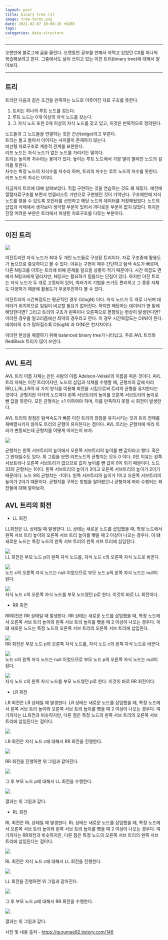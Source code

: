 ```yaml
---
layout: post
title: binary tree (1)
image: tree-terms.png
date: 2021-02-07 10:08:20 +0200
tags: 
categories: data-structure
---
```


***

오랜만에 블로그에 글을 올린다. 오랫동안 공부를 안해서 까먹고 있었던 CS를 하나씩 복습해보려고 한다. 그중에서도 널리 쓰이고 있는 이진 트리(binary tree)에 대해서 알아보자.

***

## 트리
트리란 다음과 같은 조건을 만족하는 노드로 이루어진 자료 구조를 뜻한다.
1. 트리는 하나의 루트 노드를 갖는다.
2. 루트 노드는 0개 이상의 자식 노드를 갖는다.
3. 그 자식 노드 또한 0개 이상의 자식 노드를 갖고 있고, 이것은 반복적으로 정의된다.

노드들과 그 노드들을 연결하는 것은 간선(edge)라고 부른다.  
트리는 돌고 돌아서 이어지는 사이클이 존재하지 않는다.   
비선형 자료구조로 계층적 관계를 표현한다.  
리프 노드는 자식 노드가 없는 노드를 가리키는 말이다.   
트리는 높이와 차수라는 용어가 있다.
높이는 루트 노드에서 가장 멀리 떨어진 노드의 깊이를 뜻한다.  
차수는 특정 노드의 자식수를 차수라 하며, 트리의 차수는 루트 노드의 차수를 뜻한다. 리프 노드의 차수는 0이다.

지금까지 트리에 대해 살펴보았다. 직접 구현하는 것을 연습하는 것도 꽤 재밌다. 예전에 열혈자료구조를 보면서 연결리스트 기반으로 구현했던 것이 기억난다. 구조체안에 자식 노드를 찾을 수 있도록 포인터를 선언하고 해당 노드의 데이터를 저장해뒀었다. 노드의 삽입과 삭제에서 생각보다 생각할 부분이 있어서 까다로운 부분이 없지 않았다. 하지만 진정 어려운 부분은 트리에서 파생된 자료구조를 다루는 부분이다. 

***
## 이진 트리

![]({{site.baseurl}}/images/binary-tree-terms.png)


이진트리란 자식 노드가 최대 두 개인 노드들로 구성된 트리이다. 자료 구조중에 활용도가 높으므로 중요하다고 볼 수 있다. 이유는 구현이 매우 간단하고 탐색 속도가 빠르며, 다른 N링크를 이루는 트리에 비해 문제를 일으킬 상황이 적기 때문이다. 시간 복잡도 면에서 N링크에게 밀리지만, N링크는 활요하기 힘들다는 단점이 있다. 하지만 이진 트리는 자식 노드가 두 개로 고정되어 있어, 여러가지 기법을 쓰기도 편리하고 그 종류 자체도 다양하기 때문에 활용도가 무궁무진하다 볼 수 있다. 

이진트리의 시간복잡도는 평균적인 경우 O(logN) 이다. 자식 노드가 두 개로 나뉘며 데이터가 위치하므로 일일이 비교할 필요가 없어진다. 하지만 해당하는 데이터가 맨 밑에 해당한다면? 그리고 트리의 구조가 왼쪽이나 오른쪽으로 편향되는 현상이 발생한다면? 이러한 경우를 알고리즘에선 최악의 경우라고 한다. 이 경우 시간복잡도는 O(N)이 된다. 데이터의 수가 많아질수록 O(logN) 과 O(N)은 천지차이다.   

이러한 현상을 해결하기 위해 balanced binary tree가 나타났고, 주로 AVL 트리와 RedBlack 트리가 많이 쓰인다. 

***
## AVL 트리

AVL 트리 이름 자체는 만든 사람의 이름 Adelson-Velskii의 이름을 따온 것이다. AVL 트리 자체는 이진 트리이지만, 노드의 삽입과 삭제를 수행할 때, 균형치의 값에 따라 RR,LL,RL,LR의 네 가지 방식을 이용해 회전을 시킴으로써 트리의 균형을 유지한다는 것이다. 균형치란 각각의 노드마다 왼쪽 서브트리의 높이를 오른쪽 서브트리의 높이로 뺀 값을 뜻한다. 모든 균형치는 ±1 이하여야 하며, 이를 만족하지 못할 시 회전이 발생한다.

AVL 트리의 장점은 탐색속도가 빠른 이진 트리의 장점을 유지시키는 것과 트리 전체를 재배열시키지 않아도 트리의 균형이 유지된다는 점이다. AVL 트리는 균형치에 따라 트리가 변동되는데 균형치를 어떻게 따지는지 보자.

![]({{site.baseurl}}/images/avl-tree-terms.png)

균형치는 왼쪽 서브트리의 높이에서 오른쪽 서브트리의 높이를 뺀 값이라고 했다. 혹은 그 반대일수도 있다. 위 그림을 보면 리프노드의 균형치는 모두 0 이다. 0인 이유는 왼쪽 서브트리나 오른쪽 서브트리가 없으므로 값이 높이를 뺀 값이 0이 되기 때문이다. 노드 33의 균형치는 1이다. 왼쪽 서브트리의 높이가 3이고 오른쪽 서브트리의 높이가 2이기 때문이다. 노드 9의 균형치는 -1이다. 왼쪽 서브트리의 높이가 1이고 오른쪽 서브트리의 높이가 2이기 때문이다. 균형치를 구하는 방법을 알아봤으니 균형치에 따라 수행되는 회전들에 대해 알아보자. 

## AVL 트리의 회전

* LL 회전 

LL회전은 LL 상태일 때 발생한다. LL 상태는 새로운 노드를 삽입했을 때, 특정 노드에서 왼쪽 서브 트리 높이와 오른쪽 서브 트리 높이를 뺏을 때 2 이상이 나오는 경우다. 이 떄 새로운
노드는 특정 노드의 왼쪽 서브 트리의 왼쪽 서브 트리에 삽입된다.

![]({{site.baseurl}}/images/avl-tree-ll.png)  
LL 회전은 부모 노드 p의 왼쪽 자식 노드를, 자식 노드 c의 오른쪽 자식 노드로 바꾼다. 

![]({{site.baseurl}}/images/avl-tree-lll.png)  
노드 c의 오른쪽 자식 노드는 null 이었으므로 부모 노드 p의 왼쪽 자식 노드는 null이 된다.  

![]({{site.baseurl}}/images/avl-tree-llll.png)  
자식 노드 c의 오른쪽 자식 노드를 부모 노드였던 p로 한다. 이것이 바로 LL 회전이다.


* RR 회전
  
RR회전은 RR 상태일 때 발생한다. RR 상태는 새로운 노드를 삽입했을 때, 특정 노드에서 오른쪽 서브 트리 높이와 왼쪽 서브 트리 높이를 뺏을 때 2 이상이 나오는 경우다. 이 떄 새로운
노드는 특정 노드의 오른쪽 서브 트리의 오른쪽 서브 트리에 삽입된다.

![]({{site.baseurl}}/images/avl-tree-rr.png)  
RR 회전은 부모 노드 p의 오른쪽 자식 노드를, 자식 노드 c의 왼쪽 자식 노드로 바꾼다.

![]({{site.baseurl}}/images/avl-tree-rrr.png)  
노드 c의 왼쪽 자식 노드는 null 이었으므로 부모 노드 p의 오른쪽 자식 노드는 null이 된다.  

![]({{site.baseurl}}/images/avl-tree-rrrr.png)  
자식 노드 c의 왼쪽 자식 노드를 부모 노드였던 p로 한다. 이것이 바로 RR 회전이다.



* LR 회전

LR 회전은 LR 상태일 때 발생한다. LR 상태는 새로운 노드를 삽입했을 때,  특정 노드에서 왼쪽 서브 트리 높이와 오른쪽 서브 트리 높이를 뺏을 때 2 이상이 나오는 경우다. 여기까지는 LL회전과
비슷하지만,  다른 점은 특정 노드의 왼쪽 서브 트리의 오른쪽 서브 트리에 삽입된다는 점이다.

![]({{site.baseurl}}/images/avl-tree-lr.png)  

LR 회전은 자식 노드 c에 대해서 RR 회전을 진행한다.

![]({{site.baseurl}}/images/avl-tree-lrl.png)  

RR 회전을 진행하면 위 그림과 같아진다.

![]({{site.baseurl}}/images/avl-tree-lrlr.png)  

그 후 부모 노드 p에 대해서 LL 회전을 수행한다.

![]({{site.baseurl}}/images/avl-tree-lrlrl.png)  

결과는 위 그림과 같다.

* RL 회전

RL 회전은 RL 상태일 때 발생한다. RL 상태는 새로운 노드를 삽입했을 때,  특정 노드에서 오른쪽 서브 트리 높이와 왼쪽 서브 트리 높이를 뺏을 때 2 이상이 나오는 경우다. 여기까지는 RR회전과
비슷하지만,  다른 점은 특정 노드의 오른쪽 서브 트리의 왼쪽 서브 트리에 삽입된다는 점이다.

![]({{site.baseurl}}/images/avl-tree-lr.png)  

RL 회전은 자식 노드 c에 대해서 LL 회전을 진행한다.

![]({{site.baseurl}}/images/avl-tree-lrl.png)  

LL 회전을 진행하면 위 그림과 같아진다.

![]({{site.baseurl}}/images/avl-tree-lrlr.png)  

그 후 부모 노드 p에 대해서 RR 회전을 수행한다.

![]({{site.baseurl}}/images/avl-tree-lrlrl.png)  

결과는 위 그림과 같다.


사진 및 내용 출처 - https://gurumee92.tistory.com/146